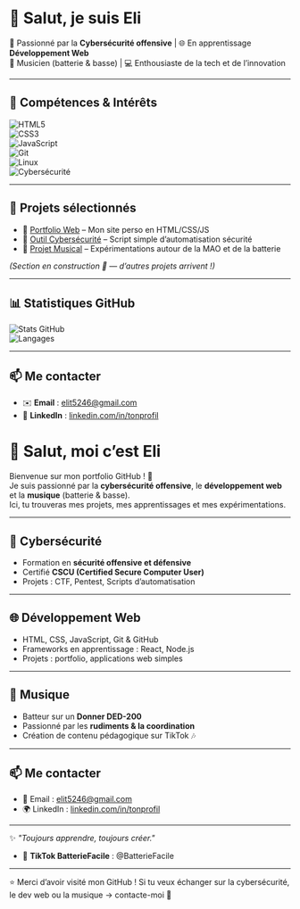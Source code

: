 # 👋 Salut, je suis Eli  

🔐 Passionné par la **Cybersécurité offensive** | 🌐 En apprentissage **Développement Web**  
🥁 Musicien (batterie & basse) | 💻 Enthousiaste de la tech et de l’innovation  

---

## 🚀 Compétences & Intérêts  

![HTML5](https://img.shields.io/badge/HTML5-E34F26?style=for-the-badge&logo=html5&logoColor=white)  
![CSS3](https://img.shields.io/badge/CSS3-1572B6?style=for-the-badge&logo=css3&logoColor=white)  
![JavaScript](https://img.shields.io/badge/JavaScript-F7DF1E?style=for-the-badge&logo=javascript&logoColor=black)  
![Git](https://img.shields.io/badge/Git-F05032?style=for-the-badge&logo=git&logoColor=white)  
![Linux](https://img.shields.io/badge/Linux-FCC624?style=for-the-badge&logo=linux&logoColor=black)  
![Cybersécurité](https://img.shields.io/badge/Security-000000?style=for-the-badge&logo=hackaday&logoColor=white)  

---

## 📂 Projets sélectionnés  

- 🔗 [Portfolio Web](https://github.com/monlien) – Mon site perso en HTML/CSS/JS  
- 🔗 [Outil Cybersécurité](https://github.com/monlien) – Script simple d’automatisation sécurité  
- 🔗 [Projet Musical](https://github.com/monlien) – Expérimentations autour de la MAO et de la batterie  

*(Section en construction 🚧 — d’autres projets arrivent !)*  

---

## 📊 Statistiques GitHub  

![Stats GitHub](https://github-readme-stats.vercel.app/api?username=Eli&show_icons=true&theme=tokyonight)  
![Langages](https://github-readme-stats.vercel.app/api/top-langs/?username=Eli&layout=compact&theme=tokyonight)  

---

## 📫 Me contacter  

- ✉️ **Email** : elit5246@gmail.com  
- 💼 **LinkedIn** : [linkedin.com/in/tonprofil](https://linkedin.com)


# 👋 Salut, moi c’est Eli

Bienvenue sur mon portfolio GitHub ! 🚀  
Je suis passionné par la **cybersécurité offensive**, le **développement web** et la **musique** (batterie & basse).  
Ici, tu trouveras mes projets, mes apprentissages et mes expérimentations.

---

## 🔐 Cybersécurité
- Formation en **sécurité offensive et défensive**  
- Certifié **CSCU (Certified Secure Computer User)**  
- Projets : CTF, Pentest, Scripts d’automatisation  

---

## 🌐 Développement Web
- HTML, CSS, JavaScript, Git & GitHub  
- Frameworks en apprentissage : React, Node.js  
- Projets : portfolio, applications web simples  

---

## 🎵 Musique
- Batteur sur un **Donner DED-200**  
- Passionné par les **rudiments & la coordination**  
- Création de contenu pédagogique sur TikTok 🎶  

---

## 📫 Me contacter
- 📧 Email :  elit5246@gmail.com  
- 🌍 LinkedIn : [linkedin.com/in/tonprofil](https://linkedin.com)  

---

✨ *"Toujours apprendre, toujours créer."*  

- 🎵 **TikTok BatterieFacile** : @BatterieFacile  

---

⭐️ Merci d’avoir visité mon GitHub ! Si tu veux échanger sur la cybersécurité, le dev web ou la musique → contacte-moi 🚀  
